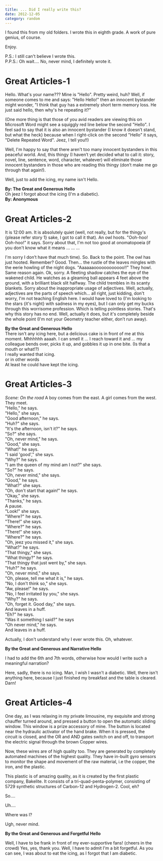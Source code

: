 ```yaml
---
title: ... Did I really write this?
date: 2012-12-05
category: random
---
```


I found this from my old folders. I wrote this in eighth grade. A work of pure genius, of course.

Enjoy.

P.S.: I still can't believe I wrote this.\
P.P.S.: Oh wait.... No, never mind, I definitely wrote it.

# Great Articles-1

Hello. What's your name??? Mine is "Hello". Pretty weird, huh? Well, if someone comes to me and says: "Hello Hello!" then an innocent bystander might wonder, "I think that guy has a extremely short term memory loss. He just said hello, then why's he repeating it?"

(One more thing is that those of you avid readers are viewing this on Microsoft Word might see a squiggly red line below the second "Hello". I feel sad to say that it is also an innocent bystander {I know it doesn’t stand, but what the heck} because when I right-click on the second "Hello" it says, "Delete Repeated Word". Jeez, I tell you!!)

Well, I'm happy to say that there aren't too many innocent bystanders in this peaceful world. And, this thingy (I haven’t yet decided what to call it: story, novel, line, sentence, word, character, whatever) will eliminate those innocent bystanders in those who are reading this thingy (don’t make me go through that again!).

Well, just to add the icing, my name isn't Hello.

**By: The Great and Generous Hello**\
Oh jeez I forgot about the icing (I'm a diabetic).\
**By: Anonymous**

# Great Articles-2

It is 12:00 am. It is absolutely quiet (well, not really, but for the thingy's {please refer story 1} sake, I got to call it that). An owl hoots. "Ooh-hoo! Ooh-hoo!" it says. Sorry about that, I'm not too good at onomatopoeia (if you don't know what it means … … …

I'm sorry I don’t have that much time). So. Back to the point. The owl has just hooted. Remember? Good. Then… the rustle of the leaves mingles with the eerie howling of the night dogs. "Aaaaaaoooooooooooo!!" They howl. Same reason again. Ok, sorry. A fleeting shadow catches the eye of the wakened child. He watches as a gleaming ball appears 4 feet above the ground, with a brilliant black slit halfway. The child trembles in its scanty blankets. Sorry about the inappropriate usage of adjectives. Well, actually, adjectives are the parts of speech which… all right, just kidding, don't worry, I'm not teaching English here. I would have loved to (I'm looking to the stars {it's night} with sadness in my eyes), but I can only get my bucks through this worrisome profession. Which is telling pointless stories. That's why this story has no end. Well, actually it does, but it's completely beside the whole point (I'm not your Geometry teacher either, don’t run away).

**By the Great and Generous Hello**\
There isn't any icing here, but a delicious cake is in front of me at this moment. Mhhhhhh aaaah. I can smell it … I reach toward it and … my colleague bends over, picks it up, and gobbles it up in one bite. (Is that a mouth or what!?)\
I really wanted that icing.\
or in other words\
At least he could have kept the icing.

# Great Articles-3

_Scene: On the road_
A boy comes from the east. A girl comes from the west. They meet.\
"Hello," he says.\
"Hello," she says.\
"Good afternoon," he says.\
"Huh?" she says.\
"It's the afternoon, isn't it?" he says.\
"So?" she says.\
"Oh, never mind," he says.\
"Good," she says.\
"What!" he says.\
"I said 'good'," she says.\
"Why?" he says.\
"I am the queen of my mind am I not?" she says.\
"So?" he says.\
"Oh, never mind," she says.\
"Good," he says.\
"What?" she says.\
"Oh, don't start that again!" he says.\
"Okay," she says.\
"Thanks," he says.\
A pause.\
"Look!" she says.\
"Where?" he says.\
"There!" she says.\
"Where?" he says.\
"There!" she says.\
"Where?" he says.\
"Oh, jeez you missed it," she says.\
"What?" he says.\
"That thingy," she says.\
"What thingy?" he says.\
"That thingy that just went by," she says.\
"Huh?" he says.\
"Oh, never mind," she says.\
"Oh, please, tell me what it is," he says.\
"No, I don't think so," she says.\
"Aw, please!" he says.\
"No, I feel irritated by you," she says.\
"Why?" he says.\
"Oh, forget it. Good day," she says.\
And leaves in a huff.\
"Eh?" he says.\
"Was it something I said?" he says\
"Oh never mind," he says.\
And leaves in a huff.

Actually, I don't understand why I ever wrote this. Oh, whatever.

**By the Great and Generous and Narrative Hello**

I had to add the 6th and 7th words, otherwise how would I write such a meaningful narration?

Here, sadly, there is no icing. Man, I wish I wasn't a diabetic. Well, there isn't anything here, because I just finished my breakfast and the table is cleared. Darn!

# Great Articles-4

One day, as I was relaxing in my private limousine, my exquisite and strong chauffer turned around, and pressed a button to open the automatic sliding window. This window is a prize accessory of mine. The button is located near the hydraulic activator of the hand brake. When it is pressed, the circuit is closed, and the OR and AND gates switch on and off, to transport the electric signal through the brown Copper wires.

Now, these wires are of high quality too. They are generated by completely automated machines of the highest quality. They have in-built gyro sensors to monitor the shape and movement of the raw material, i.e the copper, the iron, and the plastic.

This plastic is of amazing quality, as it is created by the first plastic company, Bakelite. It consists of a tri-quad-penta-polymer, consisting of 5729 synthetic structures of Carbon-12 and Hydrogen-2. Cool, eh?

So….

Uh….

Where was I?

Ugh, never mind.

**By the Great and Generous and Forgetful Hello**

Well, I have to be frank in front of my ever-supportive fans! (cheers in the crowd) Yes, yes, thank you. Well, I have to admit I'm a bit forgetful. As you can see, I was about to eat the icing, as I forgot that I am diabetic.
